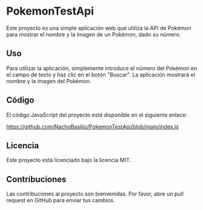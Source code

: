 # PokemonTestApi

Este proyecto es una simple aplicación web que utiliza la API de Pokémon para mostrar el nombre y la imagen de un Pokémon, dado su número.

## Uso

Para utilizar la aplicación, simplemente introduce el número del Pokémon en el campo de texto y haz clic en el botón "Buscar". La aplicación mostrará el nombre y la imagen del Pokémon.

## Código

El código JavaScript del proyecto está disponible en el siguiente enlace:

https://github.com/NachoBasilio/PokemonTestApi/blob/main/index.js

## Licencia

Este proyecto está licenciado bajo la licencia MIT.

## Contribuciones

Las contribuciones al proyecto son bienvenidas. Por favor, abre un pull request en GitHub para enviar tus cambios.
